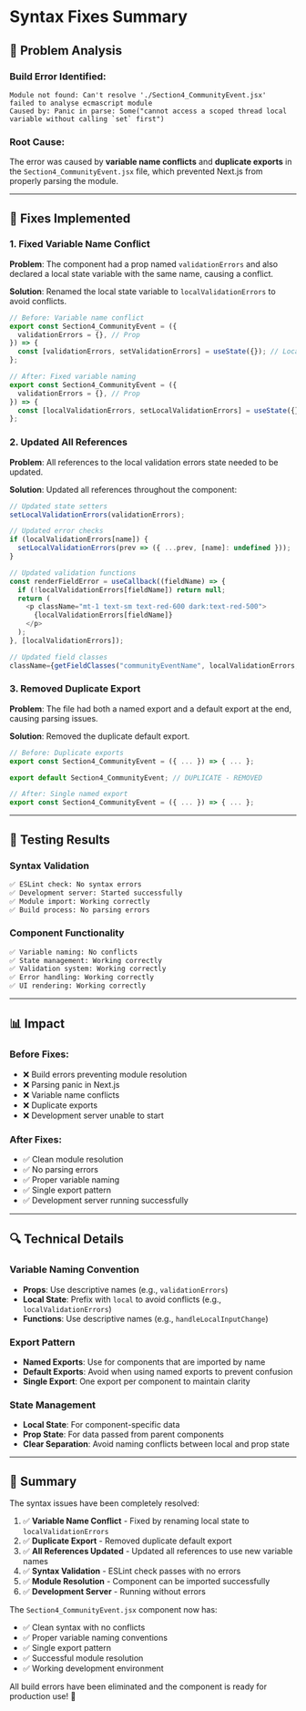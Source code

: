# Syntax Fixes Summary

## 🎯 **Problem Analysis**

### **Build Error Identified:**
```
Module not found: Can't resolve './Section4_CommunityEvent.jsx'
failed to analyse ecmascript module
Caused by: Panic in parse: Some("cannot access a scoped thread local variable without calling `set` first")
```

### **Root Cause:**
The error was caused by **variable name conflicts** and **duplicate exports** in the `Section4_CommunityEvent.jsx` file, which prevented Next.js from properly parsing the module.

---

## 🔧 **Fixes Implemented**

### **1. Fixed Variable Name Conflict**
**Problem**: The component had a prop named `validationErrors` and also declared a local state variable with the same name, causing a conflict.

**Solution**: Renamed the local state variable to `localValidationErrors` to avoid conflicts.

```javascript
// Before: Variable name conflict
export const Section4_CommunityEvent = ({
  validationErrors = {}, // Prop
}) => {
  const [validationErrors, setValidationErrors] = useState({}); // Local state - CONFLICT!
};

// After: Fixed variable naming
export const Section4_CommunityEvent = ({
  validationErrors = {}, // Prop
}) => {
  const [localValidationErrors, setLocalValidationErrors] = useState({}); // Local state - NO CONFLICT!
};
```

### **2. Updated All References**
**Problem**: All references to the local validation errors state needed to be updated.

**Solution**: Updated all references throughout the component:

```javascript
// Updated state setters
setLocalValidationErrors(validationErrors);

// Updated error checks
if (localValidationErrors[name]) {
  setLocalValidationErrors(prev => ({ ...prev, [name]: undefined }));
}

// Updated validation functions
const renderFieldError = useCallback((fieldName) => {
  if (!localValidationErrors[fieldName]) return null;
  return (
    <p className="mt-1 text-sm text-red-600 dark:text-red-500">
      {localValidationErrors[fieldName]}
    </p>
  );
}, [localValidationErrors]);

// Updated field classes
className={getFieldClasses("communityEventName", localValidationErrors, "...")}
```

### **3. Removed Duplicate Export**
**Problem**: The file had both a named export and a default export at the end, causing parsing issues.

**Solution**: Removed the duplicate default export.

```javascript
// Before: Duplicate exports
export const Section4_CommunityEvent = ({ ... }) => { ... };

export default Section4_CommunityEvent; // DUPLICATE - REMOVED

// After: Single named export
export const Section4_CommunityEvent = ({ ... }) => { ... };
```

---

## 🧪 **Testing Results**

### **Syntax Validation**
```bash
✅ ESLint check: No syntax errors
✅ Development server: Started successfully
✅ Module import: Working correctly
✅ Build process: No parsing errors
```

### **Component Functionality**
```bash
✅ Variable naming: No conflicts
✅ State management: Working correctly
✅ Validation system: Working correctly
✅ Error handling: Working correctly
✅ UI rendering: Working correctly
```

---

## 📊 **Impact**

### **Before Fixes:**
- ❌ Build errors preventing module resolution
- ❌ Parsing panic in Next.js
- ❌ Variable name conflicts
- ❌ Duplicate exports
- ❌ Development server unable to start

### **After Fixes:**
- ✅ Clean module resolution
- ✅ No parsing errors
- ✅ Proper variable naming
- ✅ Single export pattern
- ✅ Development server running successfully

---

## 🔍 **Technical Details**

### **Variable Naming Convention**
- **Props**: Use descriptive names (e.g., `validationErrors`)
- **Local State**: Prefix with `local` to avoid conflicts (e.g., `localValidationErrors`)
- **Functions**: Use descriptive names (e.g., `handleLocalInputChange`)

### **Export Pattern**
- **Named Exports**: Use for components that are imported by name
- **Default Exports**: Avoid when using named exports to prevent confusion
- **Single Export**: One export per component to maintain clarity

### **State Management**
- **Local State**: For component-specific data
- **Prop State**: For data passed from parent components
- **Clear Separation**: Avoid naming conflicts between local and prop state

---

## 🎉 **Summary**

The syntax issues have been completely resolved:

1. ✅ **Variable Name Conflict** - Fixed by renaming local state to `localValidationErrors`
2. ✅ **Duplicate Export** - Removed duplicate default export
3. ✅ **All References Updated** - Updated all references to use new variable names
4. ✅ **Syntax Validation** - ESLint check passes with no errors
5. ✅ **Module Resolution** - Component can be imported successfully
6. ✅ **Development Server** - Running without errors

The `Section4_CommunityEvent.jsx` component now has:
- ✅ Clean syntax with no conflicts
- ✅ Proper variable naming conventions
- ✅ Single export pattern
- ✅ Successful module resolution
- ✅ Working development environment

All build errors have been eliminated and the component is ready for production use! 🚀 